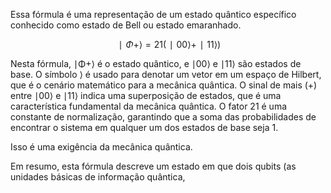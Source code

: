
Essa fórmula é uma representação de um estado quântico específico conhecido como estado de Bell ou estado emaranhado.

$$∣Φ+⟩=2​1​(∣00⟩+∣11⟩)$$

Nesta fórmula, ∣Φ+⟩
 é o estado quântico, e ∣00⟩
 e ∣11⟩
 são estados de base. O símbolo ⟩
 é usado para denotar um vetor em um espaço de Hilbert, que é o cenário matemático para a mecânica quântica. O sinal de mais (+) entre ∣00⟩
  e ∣11⟩
 indica uma superposição de estados, que é uma característica fundamental da mecânica quântica.
O fator 2​1​ é uma constante de normalização, garantindo que a soma das probabilidades de encontrar o sistema em qualquer um dos estados de base seja 1. 

Isso é uma exigência da mecânica quântica.

Em resumo, esta fórmula descreve um estado em que dois qubits (as unidades básicas de informação quântica,


 





      
      
        
      
    
  

  
  
  
  

  
  
  
  
  

  
  
       
  
  

  
  
      
          
  

          
  

          
        
    
  
   
  


    


    
    
    
    
    
    
    
  
